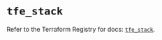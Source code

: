 # `tfe_stack`

Refer to the Terraform Registry for docs: [`tfe_stack`](https://registry.terraform.io/providers/hashicorp/tfe/0.63.0/docs/resources/stack).
